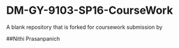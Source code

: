 # DM-GY-9103-SP16-CourseWork
A blank repository that is forked for coursework submission
by

##Nithi Prasanpanich